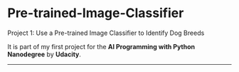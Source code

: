 # Pre-trained-Image-Classifier
Project 1: Use a Pre-trained Image Classifier to Identify Dog Breeds

It is part of my first project for the **AI Programming with Python Nanodegree** by **Udacity**.

---
